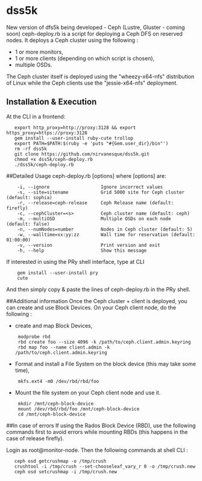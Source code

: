 # dss5k
New version of dfs5k being developed - Ceph (Lustre, Gluster - coming soon)
ceph-deploy.rb is a script for deploying a Ceph DFS on reserved nodes. It deploys a Ceph cluster using the following :
- 1 or more monitors, 
- 1 or more clients (depending on which script is chosen),
- multiple OSDs.

The Ceph cluster itself is deployed using the "wheezy-x64-nfs" distribution of Linux while the Ceph clients use the "jessie-x64-nfs" deployment.

## Installation & Execution
At the CLI in a frontend:

       
       export http_proxy=http://proxy:3128 && export https_proxy=https://proxy:3128
       gem install --user-install ruby-cute trollop
       export PATH=$PATH:$(ruby -e 'puts "#{Gem.user_dir}/bin"')
       rm -rf dss5k
       git clone https://github.com/nirvanesque/dss5k.git
       chmod +x dss5k/ceph-deploy.rb
       ./dss5k/ceph-deploy.rb

##Detailed Usage
       ceph-deploy.rb [options]
where [options] are:

        -i, --ignore                   Ignore incorrect values
        -s, --site=sitename            Grid 5000 site for Ceph cluster (default: sophia)
        -r, --release=ceph-release     Ceph Release name (default: firefly)
        -c, --cephCluster=<s>          Ceph cluster name (default: ceph)
        -m, --multiOSD                 Multiple OSDs on each node (default: false)
        -n, --numNodes=number          Nodes in Ceph cluster (default: 5)
        -w, --walltime=xx:yy:zz        Wall time for reservation (default: 01:00:00)
        -v, --version                  Print version and exit
        -h, --help                     Show this message


If interested in using the PRy shell interface, type at CLI

        gem install --user-install pry
        cute

And then simply copy & paste the lines of ceph-deploy.rb in the PRy shell.

##Additional information
Once the Ceph cluster + client is deployed, you can create and use Block Devices. On your Ceph client node, do the following :
- create and map Block Devices,

       modprobe rbd
       rbd create foo --size 4096 -k /path/to/ceph.client.admin.keyring
       rbd map foo --name client.admin -k /path/to/ceph.client.admin.keyring

- Format and install a File System on the block device (this may take some time),

       mkfs.ext4 -m0 /dev/rbd/rbd/foo

- Mount the file system on your Ceph client node and use it.

       mkdir /mnt/ceph-block-device
       mount /dev/rbd/rbd/foo /mnt/ceph-block-device
       cd /mnt/ceph-block-device


##In case of errors
If using the Rados Block Device (RBD), use the following commands first to avoid errors while mounting RBDs (this happens in the case of release firefly). 

Login as root@monitor-node. Then the following commands at shell CLI :

       ceph osd getcrushmap -o /tmp/crush
       crushtool -i /tmp/crush --set-chooseleaf_vary_r 0 -o /tmp/crush.new
       ceph osd setcrushmap -i /tmp/crush.new




